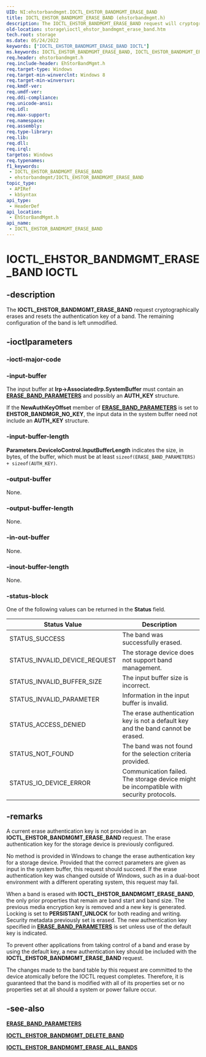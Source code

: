 ```yaml
---
UID: NI:ehstorbandmgmt.IOCTL_EHSTOR_BANDMGMT_ERASE_BAND
title: IOCTL_EHSTOR_BANDMGMT_ERASE_BAND (ehstorbandmgmt.h)
description: The IOCTL_EHSTOR_BANDMGMT_ERASE_BAND request will cryptographically erase and reset the authentication key of a band. The remaining configuration of the band is left unmodified.
old-location: storage\ioctl_ehstor_bandmgmt_erase_band.htm
tech.root: storage
ms.date: 05/24/2022
keywords: ["IOCTL_EHSTOR_BANDMGMT_ERASE_BAND IOCTL"]
ms.keywords: IOCTL_EHSTOR_BANDMGMT_ERASE_BAND, IOCTL_EHSTOR_BANDMGMT_ERASE_BAND control, IOCTL_EHSTOR_BANDMGMT_ERASE_BAND control code [Storage Devices], ehstorbandmgmt/IOCTL_EHSTOR_BANDMGMT_ERASE_BAND, storage.ioctl_ehstor_bandmgmt_erase_band
req.header: ehstorbandmgmt.h
req.include-header: EhStorBandMgmt.h
req.target-type: Windows
req.target-min-winverclnt: Windows 8
req.target-min-winversvr: 
req.kmdf-ver: 
req.umdf-ver: 
req.ddi-compliance: 
req.unicode-ansi: 
req.idl: 
req.max-support: 
req.namespace: 
req.assembly: 
req.type-library: 
req.lib: 
req.dll: 
req.irql: 
targetos: Windows
req.typenames: 
f1_keywords:
 - IOCTL_EHSTOR_BANDMGMT_ERASE_BAND
 - ehstorbandmgmt/IOCTL_EHSTOR_BANDMGMT_ERASE_BAND
topic_type:
 - APIRef
 - kbSyntax
api_type:
 - HeaderDef
api_location:
 - EhStorBandMgmt.h
api_name:
 - IOCTL_EHSTOR_BANDMGMT_ERASE_BAND
---
```


# IOCTL_EHSTOR_BANDMGMT_ERASE_BAND IOCTL

## -description

The **IOCTL_EHSTOR_BANDMGMT_ERASE_BAND** request cryptographically erases and resets the authentication key of a band. The remaining configuration of the band is left unmodified.

## -ioctlparameters

### -ioctl-major-code

### -input-buffer

The input buffer at **Irp->AssociatedIrp.SystemBuffer** must contain an [**ERASE_BAND_PARAMETERS**](ns-ehstorbandmgmt-_erase_band_parameters.md) and possibly an **AUTH_KEY** structure.

If the **NewAuthKeyOffset** member of [**ERASE_BAND_PARAMETERS**](ns-ehstorbandmgmt-_erase_band_parameters.md) is set to **EHSTOR_BANDMGR_NO_KEY**, the input data in the system buffer need not include an **AUTH_KEY** structure.

### -input-buffer-length

**Parameters.DeviceIoControl.InputBufferLength** indicates the size, in bytes, of the buffer, which must be at least ```sizeof(ERASE_BAND_PARAMETERS) + sizeof(AUTH_KEY)```.

### -output-buffer

None.

### -output-buffer-length

None.

### -in-out-buffer

None.

### -inout-buffer-length

None.

### -status-block

One of the following values can be returned in the **Status** field.

| Status Value | Description |
| ------------ | ----------- |
| STATUS_SUCCESS                | The band was successfully erased. |
| STATUS_INVALID_DEVICE_REQUEST | The storage device does not support band management. |
| STATUS_INVALID_BUFFER_SIZE    | The input buffer size is incorrect. |
| STATUS_INVALID_PARAMETER      | Information in the input buffer is invalid. |
| STATUS_ACCESS_DENIED          | The erase authentication key is not a default key and the band cannot be erased. |
| STATUS_NOT_FOUND              | The band was not found for the selection criteria provided. |
| STATUS_IO_DEVICE_ERROR        | Communication failed. The storage device might be incompatible with security protocols. |

## -remarks

A current erase authentication key is not provided in an **IOCTL_EHSTOR_BANDMGMT_ERASE_BAND** request. The erase authentication key for the storage device is previously configured.

No method is provided in Windows to change the erase authentication key for a storage device. Provided that the correct parameters are given as input in the system buffer, this request should succeed. If  the erase authentication key was changed outside of Windows, such as in a dual-boot environment with a different operating system, this request may fail.

When a band is erased with **IOCTL_EHSTOR_BANDMGMT_ERASE_BAND**, the only prior properties that remain are band start and band size. The previous media encryption key is removed and a new key is generated. Locking is set to **PERSISTANT_UNLOCK** for both reading and writing. Security metadata previously set is erased. The new authentication key specified in  [**ERASE_BAND_PARAMETERS**](ns-ehstorbandmgmt-_erase_band_parameters.md) is set unless use  of the default key is indicated.

To prevent other applications from taking control of a band and erase by using the default key, a new authentication key should be included with the **IOCTL_EHSTOR_BANDMGMT_ERASE_BAND** request.

The changes made to the band table by this request are committed to the device atomically before the IOCTL request completes. Therefore, it is guaranteed that the band is modified with all of its properties set or no properties set at all should a system or power failure occur.

## -see-also

[**ERASE_BAND_PARAMETERS**](ns-ehstorbandmgmt-_erase_band_parameters.md)

[**IOCTL_EHSTOR_BANDMGMT_DELETE_BAND**](ni-ehstorbandmgmt-ioctl_ehstor_bandmgmt_delete_band.md)

[**IOCTL_EHSTOR_BANDMGMT_ERASE_ALL_BANDS**](ni-ehstorbandmgmt-ioctl_ehstor_bandmgmt_erase_all_bands.md)
